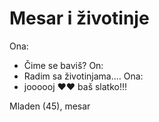# Mesar i životinje

Ona:
- Čime se baviš?
On:
- Radim sa životinjama....
Ona:
- joooooj ♥♥ baš slatko!!!

Mladen (45), mesar